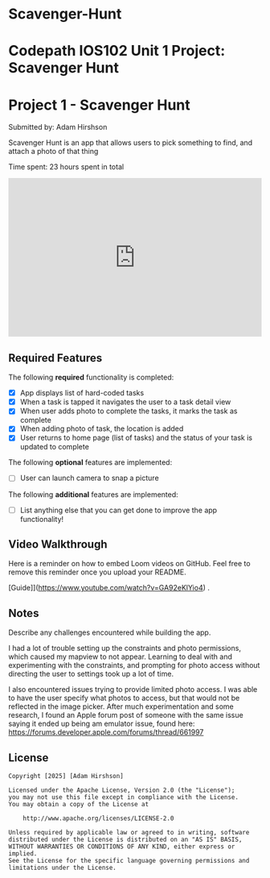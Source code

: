 
# Scavenger-Hunt
Codepath IOS102 Unit 1 Project: Scavenger Hunt
=======
# Project 1 - Scavenger Hunt

Submitted by: Adam Hirshson

Scavenger Hunt is an app that allows users to pick something to find, and attach a photo of that thing 

Time spent: 23 hours spent in total

<div style="position: relative; padding-bottom: 62.5%; height: 0;"><iframe src="https://www.loom.com/embed/9c9b06d1550a43dfb3ac08aa14c1f9e5?sid=5810ac98-a8e3-4cf3-a984-f51147ea8164" frameborder="0" webkitallowfullscreen mozallowfullscreen allowfullscreen style="position: absolute; top: 0; left: 0; width: 100%; height: 100%;"></iframe></div>



## Required Features

The following **required** functionality is completed:

- [x] App displays list of hard-coded tasks
- [x] When a task is tapped it navigates the user to a task detail view
- [x] When user adds photo to complete the tasks, it marks the task as complete
- [x] When adding photo of task, the location is added
- [x] User returns to home page (list of tasks) and the status of your task is updated to complete
 
The following **optional** features are implemented:

- [ ] User can launch camera to snap a picture    

The following **additional** features are implemented:

- [ ] List anything else that you can get done to improve the app functionality!

## Video Walkthrough

Here is a reminder on how to embed Loom videos on GitHub. Feel free to remove this reminder once you upload your README. 

[Guide]](https://www.youtube.com/watch?v=GA92eKlYio4) .

## Notes

Describe any challenges encountered while building the app.

I had a lot of trouble setting up the constraints and photo permissions, which caused my mapview to not appear. Learning to deal with and experimenting with the constraints, and prompting for photo access without directing the user to settings took up a lot of time.

I also encountered issues trying to provide limited photo access. I was able to have the user specify what photos to access, but that would not be reflected in the image picker. After much experimentation and some research, I found an Apple forum post of someone with the same issue saying it ended up being am emulator issue, found here: https://forums.developer.apple.com/forums/thread/661997

## License

    Copyright [2025] [Adam Hirshson]

    Licensed under the Apache License, Version 2.0 (the "License");
    you may not use this file except in compliance with the License.
    You may obtain a copy of the License at

        http://www.apache.org/licenses/LICENSE-2.0

    Unless required by applicable law or agreed to in writing, software
    distributed under the License is distributed on an "AS IS" BASIS,
    WITHOUT WARRANTIES OR CONDITIONS OF ANY KIND, either express or implied.
    See the License for the specific language governing permissions and
    limitations under the License.

